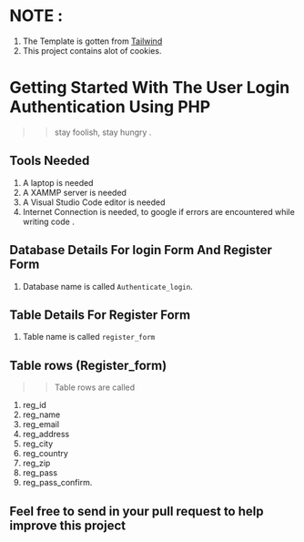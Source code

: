 # NOTE :
1. The Template is gotten from [Tailwind](https://github.com/tailwindadmin/admin)
2. This project contains alot of cookies.
# Getting Started With The User Login Authentication Using PHP
>>  stay foolish, stay hungry .



## Tools Needed
1. A laptop is needed
2. A XAMMP server is needed
3. A Visual Studio Code editor is needed 
4. Internet Connection is needed, to google if errors are encountered  while writing code .

## Database Details For login Form  And Register Form
1. Database name is called ```Authenticate_login```.

## Table Details For Register Form
1. Table name is called ```register_form```

## Table rows (Register_form)
>>Table rows are called
1. reg_id
2. reg_name
3. reg_email
4. reg_address
5. reg_city 
6. reg_country
7. reg_zip
8. reg_pass
9. reg_pass_confirm.

## Feel free to send in your pull request to help improve this project 